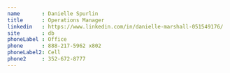 ```yaml
---
name       : Danielle Spurlin
title      : Operations Manager
linkedin   : https://www.linkedin.com/in/danielle-marshall-051549176/
site       : db
phoneLabel : Office
phone      : 888-217-5962 x802
phoneLabel2: Cell
phone2     : 352-672-8777
---
```

